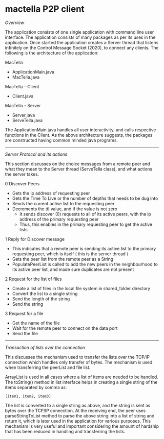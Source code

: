 mactella P2P client
=====================================

*Overview*

The application consists of one single application with command line user interface. The application consists of many packages as per its uses in the application. Once started the application creates a Server thread that listens infinitely on the Control Message Socket (2020), to connect any clients.  The following is the architecture of the application: 

MacTella
* ApplicationMain.java
* MacTella.java

MacTella – Client
* Client.java
         
MacTella – Server
* Server.java
* ServeTella.java

The ApplicationMain.java handles all user interactivity, and calls respective functions in the Client. As the above architecture suggests, the packages are constructed having common minded java programs.

----------------------------------------------------------------------------

*Server Protocol and its actions*

This section discusses on the choice messages from a remote peer and what they mean to the Server thread (ServeTella class), and what actions the server takes.

0 Discover Peers
* Gets the ip address of requesting peer
* Gets the Time To Live or the number of depths that needs to be dug into
* Sends the current active list to the requesting peer
* Decrements the ttl value, and if the value is not zero
	* It sends discover (0) requests to all of its active peers, with the ip address of the primary requesting peer
	* Thus, this enables in the primary requesting peer to get the active lists

1 Reply for Discover message
* This indicates that a remote peer is sending its active list to the primary requesting peer, which is itself ( this is the server thread )
* Gets the peer list from the remote peer as a String
* PopulatePeerList is called to add the new peers in the neighbourhood to its active peer list, and made sure duplicates are not present

2 Request for the list of files
* Create a list of files in the local file system in shared_folder directory
* Convert the list to a single string
* Send the length of the string
* Send the string

3 Request for a file
* Get the name of the file
* Wait for the remote peer to connect on the data port
* Send the file  

-----------------------------------------------------------------------------

*Transaction of lists over the connection*

This discusses the mechanism used to transfer the lists over the TCP/IP connection which handles only transfer of bytes. The mechanism is used when transferring the peerList and file list.

ArrayList is used in all cases where a list of items are needed to be handled. The toString() method in list interface helps in creating a single string of the items separated by comma as:

	[item1, item2, item3]

The list is converted to a single string as above, and the string is sent as bytes over the TCP/IP connection. At the receiving end, the peer uses parseStringToList method to parse the above string into a list of string and return it, which is later used in the application for various purposes. This mechanism is very useful and important considering the amount of hardship that has been reduced in handling and transferring the lists.

